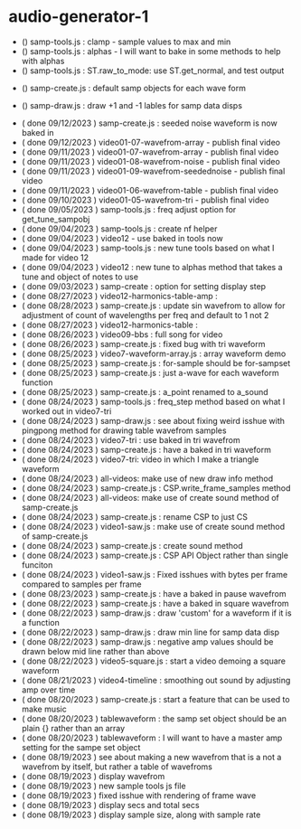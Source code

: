 # audio-generator-1

<!-- ----------
  VIDEO FILES
----------- -->

<!-- ----------
  samp_tools.js
----------- -->
* () samp-tools.js : clamp - sample values to max and min
* () samp-tools.js : alphas - I will want to bake in some methods to help with alphas
* () samp-tools.js : ST.raw\_to\_mode: use ST.get\_normal, and test output

<!-- ----------
  samp_create.js
----------- -->
* () samp-create.js : default samp objects for each wave form

<!-- ----------
  samp_draw.js
----------- -->
* () samp-draw.js : draw +1 and -1 lables for samp data disps

<!-- ----------
  DONE
----------- -->
* ( done 09/12/2023 ) samp-create.js : seeded noise waveform is now baked in
* ( done 09/12/2023 ) video01-07-wavefrom-array - publish final video
* ( done 09/11/2023 ) video01-07-wavefrom-array - publish final video
* ( done 09/11/2023 ) video01-08-wavefrom-noise - publish final video
* ( done 09/11/2023 ) video01-09-wavefrom-seedednoise - publish final video
* ( done 09/11/2023 ) video01-06-wavefrom-table - publish final video
* ( done 09/10/2023 ) video01-05-wavefrom-tri - publish final video
* ( done 09/05/2023 ) samp-tools.js : freq adjust option for get\_tune\_sampobj
* ( done 09/04/2023 ) samp-tools.js : create nf helper
* ( done 09/04/2023 ) video12 - use baked in tools now
* ( done 09/04/2023 ) samp-tools.js : new tune tools based on what I made for video 12
* ( done 09/04/2023 ) video12 : new tune to alphas method that takes a tune and object of notes to use
* ( done 09/03/2023 ) samp-create : option for setting display step 
* ( done 08/27/2023 ) video12-harmonics-table-amp : 
* ( done 08/28/2023 ) samp-create.js : update sin wavefrom to allow for adjustment of count of wavelengths per freq and default to 1 not 2
* ( done 08/27/2023 ) video12-harmonics-table : 
* ( done 08/26/2023 ) video09-bbs : full song for video
* ( done 08/26/2023 ) samp-create.js : fixed bug with tri waveform
* ( done 08/25/2023 ) video7-waveform-array.js : array waveform demo
* ( done 08/25/2023 ) samp-create.js : for-sample should be for-sampset
* ( done 08/25/2023 ) samp-create.js : just a-wave for each waveform function
* ( done 08/25/2023 ) samp-create.js : a\_point renamed to a\_sound
* ( done 08/24/2023 ) samp-tools.js : freq_step method based on what I worked out in video7-tri
* ( done 08/24/2023 ) samp-draw.js : see about fixing weird isshue with pingpong method for drawing table wavefrom samples
* ( done 08/24/2023 ) video7-tri : use baked in tri wavefrom
* ( done 08/24/2023 ) samp-create.js : have a baked in tri waveform
* ( done 08/24/2023 ) video7-tri: video in which I make a triangle waveform
* ( done 08/24/2023 ) all-videos: make use of new draw info method
* ( done 08/24/2023 ) samp-create.js : CSP.write\_frame\_samples method
* ( done 08/24/2023 ) all-videos: make use of create sound method of samp-create.js
* ( done 08/24/2023 ) samp-create.js : rename CSP to just CS
* ( done 08/24/2023 ) video1-saw.js : make use of create sound method of samp-create.js
* ( done 08/24/2023 ) samp-create.js : create sound method
* ( done 08/24/2023 ) samp-create.js : CSP API Object rather than single funciton
* ( done 08/24/2023 ) video1-saw.js : Fixed isshues with bytes per frame compared to samples per frame
* ( done 08/23/2023 ) samp-create.js : have a baked in pause wavefrom
* ( done 08/22/2023 ) samp-create.js : have a baked in square wavefrom
* ( done 08/22/2023 ) samp-draw.js : draw 'custom' for a waveform if it is a function
* ( done 08/22/2023 ) samp-draw.js : draw min line for samp data disp
* ( done 08/22/2023 ) samp-draw.js : negative amp values should be drawn below mid line rather than above
* ( done 08/22/2023 ) video5-square.js : start a video demoing a square waveform
* ( done 08/21/2023 ) video4-timeline : smoothing out sound by adjusting amp over time
* ( done 08/20/2023 ) samp-create.js : start a feature that can be used to make music
* ( done 08/20/2023 ) tablewaveform : the samp set object should be an plain {} rather than an array
* ( done 08/20/2023 ) tablewaveform : I will want to have a master amp setting for the sampe set object
* ( done 08/19/2023 ) see about making a new wavefrom that is a not a wavefrom by itself, but rather a table of wavefroms
* ( done 08/19/2023 ) display wavefrom 
* ( done 08/19/2023 ) new sample tools js file
* ( done 08/19/2023 ) fixed isshue with rendering of frame wave
* ( done 08/19/2023 ) display secs and total secs
* ( done 08/19/2023 ) display sample size, along with sample rate

